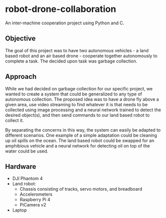 # robot-drone-collaboration
An inter-machine cooperation project using Python and C.

## Objective
The goal of this project was to have two autonomous vehicles - a land
based robot and an air based drone - cooperate together autonomously
to complete a task. The decided upon task was garbage collection.

## Approach
While we had decided on garbage collection for our specific project,
we wanted to create a system that could be generalized to any type of
autonomous collection. The proposed idea was to have a drone fly above
a given area, use video streaming to find whatever it is that needs to
be collected using image processing and a neural network trained to detect
the desired object(s), and then send commands to our land based robot to
collect it. 

By separating the concerns in this way, the system can easily be adapted
to different scenarios. One example of a simple adaptation could be cleaning
up oil spills on the ocean. The land based robot could be swapped for an
amphibious vehicle and a neural network for detecting oil on top of the
water could be used.

## Hardware
* DJI Phantom 4
* Land robot:
    * Chassis consisting of tracks, servo motors, and breadboard
    * Accelerometers
    * Raspberry Pi 4
    * PiCamera v2
* Laptop
